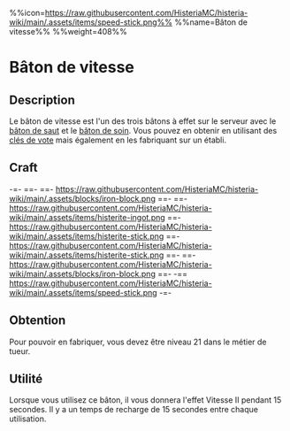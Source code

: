 %%icon=https://raw.githubusercontent.com/HisteriaMC/histeria-wiki/main/.assets/items/speed-stick.png%%
%%name=Bâton de vitesse%%
%%weight=408%%

# Bâton de vitesse

## Description 
Le bâton de vitesse est l'un des trois bâtons à effet sur le serveur avec le [bâton de saut](https://histeria.fr/wiki/objets/baton-de-saut) et le [bâton de soin](https://histeria.fr/wiki/objets/baton-de-soin). Vous pouvez en obtenir en utilisant des [clés de vote](https://histeria.fr/wiki/objets/clé-de-vote) mais également en les fabriquant sur un établi.

## Craft 

-=-
 ==- 
 ==- https://raw.githubusercontent.com/HisteriaMC/histeria-wiki/main/.assets/blocks/iron-block.png
 ==- 
 ==- https://raw.githubusercontent.com/HisteriaMC/histeria-wiki/main/.assets/items/histerite-ingot.png
 ==- https://raw.githubusercontent.com/HisteriaMC/histeria-wiki/main/.assets/items/histerite-stick.png
 ==- https://raw.githubusercontent.com/HisteriaMC/histeria-wiki/main/.assets/items/histerite-stick.png
 ==- 
 ==- https://raw.githubusercontent.com/HisteriaMC/histeria-wiki/main/.assets/blocks/iron-block.png
 ==- 
 -== https://raw.githubusercontent.com/HisteriaMC/histeria-wiki/main/.assets/items/speed-stick.png
-=-

## Obtention
Pour pouvoir en fabriquer, vous devez être niveau 21 dans le métier de tueur.

## Utilité 
Lorsque vous utilisez ce bâton, il vous donnera l'effet Vitesse II pendant 15 secondes. Il y a un temps de recharge de 15 secondes entre chaque utilisation.